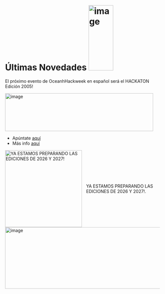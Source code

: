 # Últimas Novedades <img width="80" height="212" alt="image" src="https://github.com/user-attachments/assets/e48bdc1d-aa10-4730-a782-24d8524dd39d" />

El próximo evento de OceanhHackweek en español será el HACKATON Edición 2005!

<img width="482" height="123" alt="image" src="https://github.com/user-attachments/assets/dfe97489-4878-42ba-9daa-72aa1ddb28b2" />

- Apúntate [aquí](https://intercoonecta.aecid.es/programaci%C3%B3n-de-actividades/hackaton-en-espa-ol-en-ciencia-marina-edici-n-2025)
- Más info [aquí](https://github.com/Intercoonecta/Intercoonecta.github.io/blob/main/sitio/ohw2025.md)

<div style="display: flex; align-items: center;">
  <img width="250" height="250"  src="https://github.com/user-attachments/assets/e390cff3-064c-4307-987f-58c01b7c93d1" alt="YA ESTAMOS PREPARANDO LAS EDICIONES DE 2026 Y 2027! " style="margin-right: 1em;">
  <p>YA ESTAMOS PREPARANDO LAS EDICIONES DE 2026 Y 2027!.</p>
</div>

<img width="1440" height="200" alt="image" src="https://github.com/user-attachments/assets/6a92064a-9f89-4e5b-8ca7-9b2b1092fdae" />
